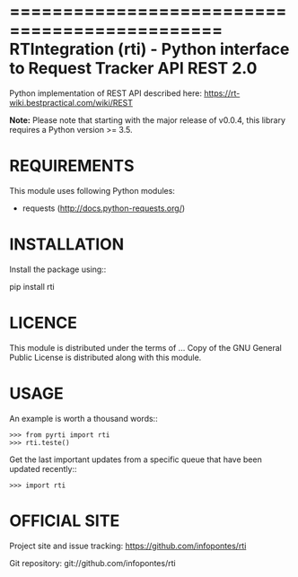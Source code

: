 ==============================================
 RTIntegration (rti) - Python interface to Request Tracker API REST 2.0
==============================================

Python implementation of REST API described here: https://rt-wiki.bestpractical.com/wiki/REST

**Note:** Please note that starting with the major release of v0.0.4, this library requires a Python version >= 3.5.

REQUIREMENTS
============

This module uses following Python modules:

- requests (http://docs.python-requests.org/)

INSTALLATION
============

Install the package using::

  pip install rti


LICENCE
=======

This module is distributed under the terms of ... Copy of the GNU
General Public License is distributed along with this module.

USAGE
=====

An example is worth a thousand words::

    >>> from pyrti import rti
    >>> rti.teste()
   

Get the last important updates from a specific queue that have been updated recently::

    >>> import rti

		

OFFICIAL SITE
=============

Project site and issue tracking:
    https://github.com/infopontes/rti

Git repository:
    git://github.com/infopontes/rti